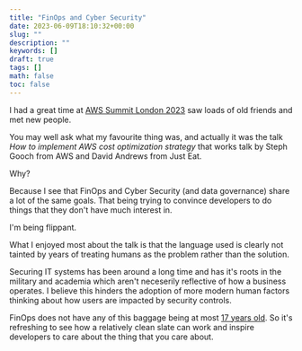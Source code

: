 ```yaml
---
title: "FinOps and Cyber Security"
date: 2023-06-09T18:10:32+00:00
slug: ""
description: ""
keywords: []
draft: true
tags: []
math: false
toc: false
---
```


I had a great time at [AWS Summit London 2023](https://www.linkedin.com/posts/matthew-copperwaite-44319b26_aws-summit-london-today-activity-7072147724900388864-xvfk?utm_source=share&utm_medium=member_desktop) saw loads of old friends and met new people.

You may well ask what my favourite thing was, and actually it was the talk _How to implement AWS cost optimization strategy_ that works talk by Steph Gooch from AWS and David Andrews from Just Eat.

Why?

Because I see that FinOps and Cyber Security (and data governance) share a lot of the same goals. That being trying to convince developers to do things that they don't have much interest in.

I'm being flippant.

What I enjoyed most about the talk is that the language used is clearly not tainted by years of treating humans as the problem rather than the solution.

Securing IT systems has been around a long time and has it's roots in the military and academia which aren't neceserily reflective of how a business operates. I believe this hinders the adoption of more modern human factors thinking about how users are impacted by security controls.

FinOps does not have any of this baggage being at most [17 years old](https://web.archive.org/web/20121005123855/http://aws.amazon.com/about-aws/). So it's refreshing to see how a relatively clean slate can work and inspire developers to care about the thing that you care about.
